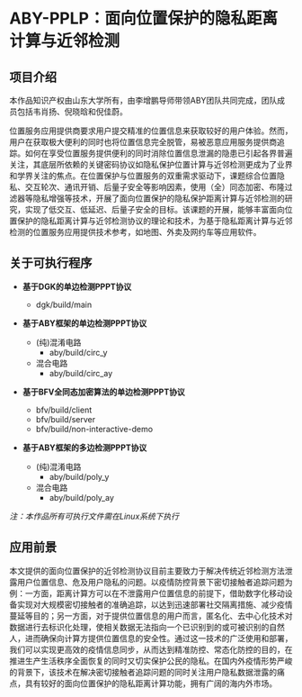 # ABY-PPLP：面向位置保护的隐私距离计算与近邻检测 

## 项目介绍
本作品知识产权由山东大学所有，由李增鹏导师带领ABY团队共同完成，团队成员包括韦肖扬、倪晓晗和倪佳蔚。

位置服务应用提供商要求用户提交精准的位置信息来获取较好的用户体验。然而，用户在获取极大便利的同时也将位置信息完全脱管，易被恶意应用服务提供商追踪。如何在享受位置服务提供便利的同时消除位置信息泄漏的隐患已引起各界普遍关注，其底层所依赖的关键密码协议如隐私保护位置计算与近邻检测更成为了业界和学界关注的焦点。在位置保护与位置服务的双重需求驱动下，课题综合位置隐私、交互轮次、通讯开销、后量子安全等影响因素，使用（全）同态加密、布隆过滤器等隐私增强等技术，开展了面向位置保护的隐私保护距离计算与近邻检测的研究，实现了低交互、低延迟、后量子安全的目标。该课题的开展，能够丰富面向位置保护的隐私距离计算与近邻检测协议的理论和技术，为基于隐私距离计算与近邻检测的位置服务应用提供技术参考，如地图、外卖及网约车等应用软件。

## 关于可执行程序
+ **基于DGK的单边检测PPPT协议**
  + dgk/build/main

+ **基于ABY框架的单边检测PPPT协议**

  + (纯)混淆电路
    + aby/build/circ_y
  + 混合电路
    + aby/build/circ_ay

+ **基于BFV全同态加密算法的单边检测PPPT协议**

  + bfv/build/client
  + bfv/build/server
  + bfv/build/non-interactive-demo

+ **基于ABY框架的多边检测PPPT协议**

  + (纯)混淆电路
    + aby/build/poly_y
  + 混合电路
    + aby/build/poly_ay

*注：本作品所有可执行文件需在Linux系统下执行*

## 应用前景
本文提供的面向位置保护的近邻检测协议目前主要致力于解决传统近邻检测方法泄露用户位置信息、危及用户隐私的问题。以疫情防控背景下密切接触者追踪问题为例：一方面，距离计算方可以在不泄露用户位置信息的前提下，借助数字化移动设备实现对大规模密切接触者的准确追踪，以达到迅速部署社交隔离措施、减少疫情蔓延等目的；另一方面，对于提供位置信息的用户而言，匿名化、去中心化技术对数据进行去标识化处理，使相关数据无法指向一个已识别到的或可被识别的自然人，进而确保向计算方提供位置信息的安全性。通过这一技术的广泛使用和部署，我们可以实现更高效的疫情信息同步，从而达到精准防控、常态化防控的目的，在推进生产生活秩序全面恢复的同时又切实保护公民的隐私。在国内外疫情形势严峻的背景下，该技术在解决密切接触者追踪问题的同时关注用户隐私数据泄露的痛点，具有较好的面向位置保护的隐私距离计算功能，拥有广阔的海内外市场。
